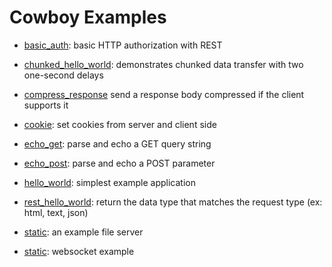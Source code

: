 Cowboy Examples
===============

 *  [basic_auth](./examples/basic_auth):
    basic HTTP authorization with REST

 *  [chunked_hello_world](./examples/chunked_hello_world):
    demonstrates chunked data transfer with two one-second delays

 *  [compress_response](./examples/compress_response)
    send a response body compressed if the client supports it

 *  [cookie](./examples/cookie):
    set cookies from server and client side

 *  [echo_get](./examples/echo_get):
    parse and echo a GET query string

 *  [echo_post](./examples/echo_post):
    parse and echo a POST parameter


 *  [hello_world](./examples/hello_world):
    simplest example application

 *  [rest_hello_world](./examples/rest_hello_world):
    return the data type that matches the request type (ex: html, text, json)

 *  [static](./examples/static):
    an example file server

 *  [static](./examples/websocket):
    websocket example